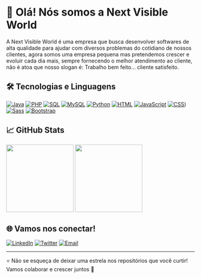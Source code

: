 # 👋 Olá! Nós somos a Next Visible World

A Next Visible World é uma empresa que busca desenvolver softwares de alta qualidade para ajudar com diversos problemas do cotidiano de nossos clientes, agora somos uma empresa pequena mas pretendemos crescer e evoluir cada dia mais, sempre fornecendo o melhor atendimento ao cliente, não é atoa que nosso slogan é: Trabalho bem feito... cliente satisfeito.

## 🛠️ Tecnologias e Linguagens

[![Java](https://img.shields.io/badge/Java-ED8B00?style=for-the-badge&logo=java&logoColor=white)](https://docs.oracle.com/en/java/)
[![PHP](https://img.shields.io/badge/PHP-777BB4?style=for-the-badge&logo=php&logoColor=white)](https://www.php.net/docs.php)
[![SQL](https://img.shields.io/badge/SQL-%2300f?style=for-the-badge&logo=database&logoColor=white)](https://www.w3schools.com/sql/)
[![MySQL](https://img.shields.io/badge/MySQL-%2300f?style=for-the-badge&logo=mysql&logoColor=white)](https://www.mysql.com/)
[![Python](https://img.shields.io/badge/Python-3776AB?style=for-the-badge&logo=python&logoColor=white)](https://docs.python.org/pt-br/3/)
[![HTML](https://img.shields.io/badge/HTML5-E34F26?style=for-the-badge&logo=html5&logoColor=white)](https://developer.mozilla.org/pt-BR/docs/Web/HTML)
[![JavaScript](https://img.shields.io/badge/JavaScript-F7DF1E?style=for-the-badge&logo=javascript&logoColor=black)](https://developer.mozilla.org/pt-BR/docs/Web/JavaScript)
[![CSS](https://img.shields.io/badge/CSS3-1572B6?style=for-the-badge&logo=css3&logoColor=white)](https://developer.mozilla.org/pt-BR/docs/Web/CSS))
[![Sass](https://img.shields.io/badge/Sass-%23CC6699?style=for-the-badge&logo=sass&logoColor=white)](https://sass-lang.com/)
[![Bootstrap](https://img.shields.io/badge/Bootstrap-563D7C?style=for-the-badge&logo=bootstrap&logoColor=white)](https://getbootstrap.com/docs/4.1/getting-started/introduction/)

## 📈 GitHub Stats

<div>
  <img height="180em" src="https://github-readme-stats.vercel.app/api?username=SeuUsername&show_icons=true&theme=radical&include_all_commits=true&count_private=true"/>
  <img height="180em" src="https://github-readme-stats.vercel.app/api/top-langs/?username=SeuUsername&layout=compact&langs_count=7&theme=radical"/>
</div>

## 🌐 Vamos nos conectar!

[![LinkedIn](https://img.shields.io/badge/LinkedIn-blue?style=for-the-badge&logo=linkedin&logoColor=white)](https://www.linkedin.com/in/SeuPerfil)
[![Twitter](https://img.shields.io/badge/Twitter-1DA1F2?style=for-the-badge&logo=twitter&logoColor=white)](https://twitter.com/SeuUsuario)
[![Email](https://img.shields.io/badge/Email-D14836?style=for-the-badge&logo=gmail&logoColor=white)](mailto:seuemail@exemplo.com)

---

⭐️ Não se esqueça de deixar uma estrela nos repositórios que você curtir! Vamos colaborar e crescer juntos 🚀
